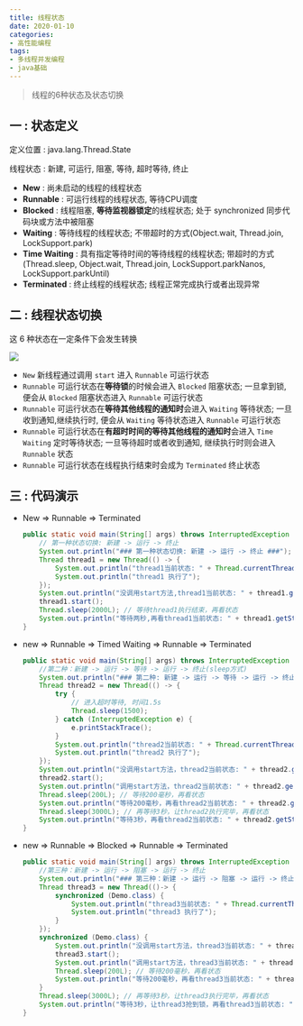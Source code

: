 ```yaml
---
title: 线程状态
date: 2020-01-10
categories:
- 高性能编程
tags:
- 多线程并发编程
- java基础
---
```




> 线程的6种状态及状态切换



## 一 : 状态定义 

定义位置 : java.lang.Thread.State

线程状态 : 新建, 可运行, 阻塞, 等待, 超时等待, 终止
* **New** : 尚未启动的线程的线程状态
* **Runnable** : 可运行线程的线程状态, 等待CPU调度
* **Blocked** : 线程阻塞, **等待监视器锁定**的线程状态; 处于 synchronized 同步代码块或方法中被阻塞
* **Waiting** : 等待线程的线程状态; 不带超时的方式(Object.wait, Thread.join, LockSupport.park)
* **Time Waiting** : 具有指定等待时间的等待线程的线程状态; 带超时的方式(Thread.sleep, Object.wait, Thread.join, LockSupport.parkNanos, LockSupport.parkUntil)
* **Terminated** : 终止线程的线程状态; 线程正常完成执行或者出现异常

## 二 : 线程状态切换

这 6 种状态在一定条件下会发生转换

![](https://gcore.jsdelivr.net/gh/info4z/blog_images@main/images/d993633a-83f8-49da-9352-686d12afec7d-8352070.jpg) 

* `New` 新线程通过调用 `start` 进入 `Runnable` 可运行状态
* `Runnable` 可运行状态在**等待锁**的时候会进入 `Blocked` 阻塞状态; 一旦拿到锁, 便会从 `Blocked` 阻塞状态进入 `Runnable` 可运行状态
* `Runnable` 可运行状态在**等待其他线程的通知时**会进入 `Waiting` 等待状态; 一旦收到通知,继续执行时, 便会从 `Waiting` 等待状态进入 `Runnable` 可运行状态
* `Runnable` 可运行状态在**有超时时间的等待其他线程的通知时**会进入 `Time Waiting` 定时等待状态; 一旦等待超时或者收到通知, 继续执行时则会进入 `Runnable` 状态
* `Runnable` 可运行状态在线程执行结束时会成为 `Terminated` 终止状态

## 三 : 代码演示

- New => Runnable => Terminated

  ```java
  public static void main(String[] args) throws InterruptedException {
      // 第一种状态切换: 新建 -> 运行 -> 终止
      System.out.println("### 第一种状态切换: 新建 -> 运行 -> 终止 ###");
      Thread thread1 = new Thread(() -> {
          System.out.println("thread1当前状态: " + Thread.currentThread().getState().toString());
          System.out.println("thread1 执行了");
      });
      System.out.println("没调用start方法,thread1当前状态: " + thread1.getState().toString());
      thread1.start();
      Thread.sleep(2000L); // 等待thread1执行结束，再看状态
      System.out.println("等待两秒,再看thread1当前状态: " + thread1.getState().toString());
  }
  ```

- new => Runnable => Timed Waiting => Runnable => Terminated

  ```java
  public static void main(String[] args) throws InterruptedException {
      //第二种：新建 -> 运行 -> 等待 -> 运行 -> 终止(sleep方式)
      System.out.println("### 第二种: 新建 -> 运行 -> 等待 -> 运行 -> 终止(sleep方式) ###");
      Thread thread2 = new Thread(() -> {
          try {
              // 进入超时等待, 时间1.5s
              Thread.sleep(1500);
          } catch (InterruptedException e) {
              e.printStackTrace();
          }
          System.out.println("thread2当前状态: " + Thread.currentThread().getState().toString());
          System.out.println("thread2 执行了");
      });
      System.out.println("没调用start方法，thread2当前状态: " + thread2.getState().toString());
      thread2.start();
      System.out.println("调用start方法，thread2当前状态: " + thread2.getState().toString());
      Thread.sleep(200L); // 等待200毫秒，再看状态
      System.out.println("等待200毫秒，再看thread2当前状态: " + thread2.getState().toString());
      Thread.sleep(3000L); // 再等待3秒，让thread2执行完毕，再看状态
      System.out.println("等待3秒，再看thread2当前状态: " + thread2.getState().toString());
  }
  ```
  
- new => Runnable => Blocked => Runnable => Terminated

  ```java
  public static void main(String[] args) throws InterruptedException {
      //第三种：新建 -> 运行 -> 阻塞 -> 运行 -> 终止
      System.out.println("### 第三种：新建 -> 运行 -> 阻塞 -> 运行 -> 终止 ###");
      Thread thread3 = new Thread(()-> {
          synchronized (Demo.class) {
              System.out.println("thread3当前状态: " + Thread.currentThread().getState().toString());
              System.out.println("thread3 执行了");
          }
      });
      synchronized (Demo.class) {
          System.out.println("没调用start方法，thread3当前状态: " + thread3.getState().toString());
          thread3.start();
          System.out.println("调用start方法，thread3当前状态: " + thread3.getState().toString());
          Thread.sleep(200L); // 等待200毫秒，再看状态
          System.out.println("等待200毫秒，再看thread3当前状态: " + thread3.getState().toString());
      }
      Thread.sleep(3000L); // 再等待3秒，让thread3执行完毕，再看状态
      System.out.println("等待3秒，让thread3抢到锁，再看thread3当前状态: " + thread3.getState().toString());
  }
  ```